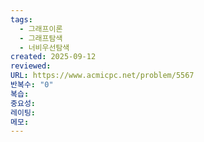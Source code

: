 ```yaml
---
tags:
  - 그래프이론
  - 그래프탐색
  - 너비우선탐색
created: 2025-09-12
reviewed:
URL: https://www.acmicpc.net/problem/5567
반복수: "0"
복습:
중요성:
레이팅:
메모:
---
```

